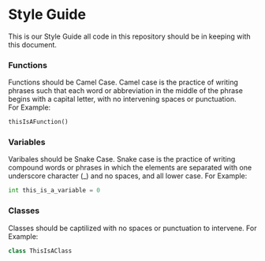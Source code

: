 # Style Guide
This is our Style Guide all code in this repository should be in keeping with this document.

### Functions  
Functions should be Camel Case. Camel case is the practice of writing phrases such that each word or abbreviation in the middle of the phrase begins with a capital letter, with no intervening spaces or punctuation.  
For Example: 
```python
thisIsAFunction()
```
### Variables
Varibales should be Snake Case. Snake case is the practice of writing compound words or phrases in which the elements are separated with one underscore character (_) and no spaces, and all lower case.
For Example:
```python
int this_is_a_variable = 0
```
### Classes
Classes should be captilized with no spaces or punctuation to intervene. 
For Example:
```python
class ThisIsAClass
```
